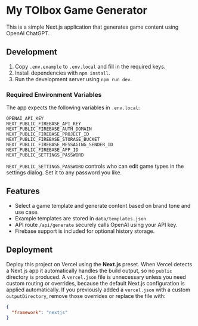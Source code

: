 # My TOIbox Game Generator

This is a simple Next.js application that generates game content using OpenAI ChatGPT.

## Development

1. Copy `.env.example` to `.env.local` and fill in the required keys.
2. Install dependencies with `npm install`.
3. Run the development server using `npm run dev`.

### Required Environment Variables

The app expects the following variables in `.env.local`:

```
OPENAI_API_KEY
NEXT_PUBLIC_FIREBASE_API_KEY
NEXT_PUBLIC_FIREBASE_AUTH_DOMAIN
NEXT_PUBLIC_FIREBASE_PROJECT_ID
NEXT_PUBLIC_FIREBASE_STORAGE_BUCKET
NEXT_PUBLIC_FIREBASE_MESSAGING_SENDER_ID
NEXT_PUBLIC_FIREBASE_APP_ID
NEXT_PUBLIC_SETTINGS_PASSWORD
```

`NEXT_PUBLIC_SETTINGS_PASSWORD` controls who can edit game types in the settings
dialog. Set it to any password you like.

## Features

- Select a game template and generate content based on brand tone and use case.
- Example templates are stored in `data/templates.json`.
- API route `/api/generate` securely calls OpenAI using your API key.
- Firebase support is included for optional history storage.

## Deployment

Deploy this project on Vercel using the **Next.js** preset. When Vercel detects a
Next.js app it automatically handles the build output, so no `public` directory
is produced. A `vercel.json` file is unnecessary unless you need custom routing
or overrides, because the default Next.js configuration is applied
automatically. If you previously added a `vercel.json` with a custom
`outputDirectory`, remove those overrides or replace the file with:

```json
{
  "framework": "nextjs"
}
```

